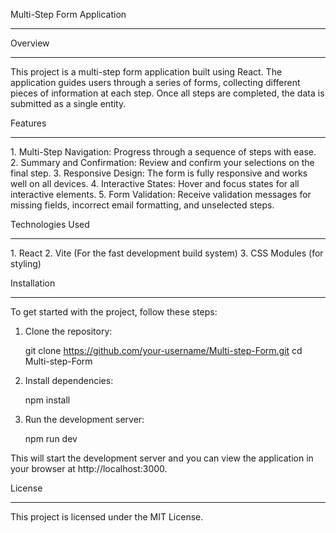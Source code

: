 Multi-Step Form Application
<hr>


Overview
<hr>
This project is a multi-step form application built using React. The application guides users through a series of forms, collecting different pieces of information at each step. Once all steps are completed, the data is submitted as a single entity.


Features
<hr>
1. Multi-Step Navigation: Progress through a sequence of steps with ease.
2. Summary and Confirmation: Review and confirm your selections on the final step.
3. Responsive Design: The form is fully responsive and works well on all devices.
4. Interactive States: Hover and focus states for all interactive elements.
5. Form Validation: Receive validation messages for missing fields, incorrect email formatting, and unselected steps.


Technologies Used
<hr>
1. React
2. Vite (For the fast development build system)
3. CSS Modules (for styling)



Installation
<hr>
To get started with the project, follow these steps:

1. Clone the repository:
  
   git clone https://github.com/your-username/Multi-step-Form.git
   cd Multi-step-Form

2. Install dependencies:
    
    npm install

3. Run the development server:
  
   npm run dev


This will start the development server and you can view the application in your browser at http://localhost:3000.


License
<hr>
This project is licensed under the MIT License.
